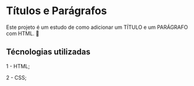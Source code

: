 # Títulos e Parágrafos

Este projeto é um estudo de como adicionar um TÍTULO e um PARÁGRAFO com HTML. 🚀

## Técnologias utilizadas

1 - HTML;

2 - CSS;
